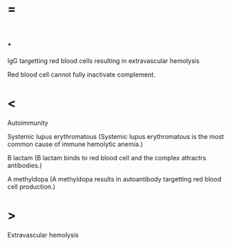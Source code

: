 # =

# .

IgG targetting red blood cells resulting in extravascular hemolysis

Red blood cell cannot fully inactivate complement.

# <

Autoimmunity

Systemic lupus erythromatous (Systemic lupus erythromatous is the most common cause of immune hemolytic anemia.)

B lactam (B lactam binds to red blood cell and the complex attractrs antibodies.)

A methyldopa (A methyldopa results in autoantibody targetting red blood cell production.)

# >

Extravascular hemolysis
